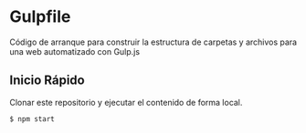 # Gulpfile
Código de arranque para construir la estructura de carpetas y archivos para una web automatizado con Gulp.js

## Inicio Rápido
Clonar este repositorio y ejecutar el contenido de forma local.
```bash
$ npm start
```
